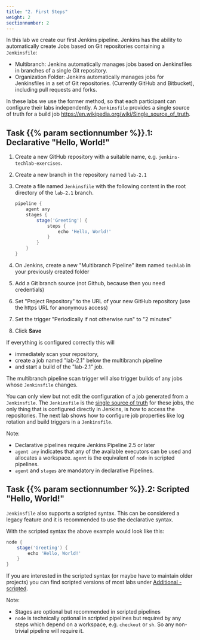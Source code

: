 ```yaml
---
title: "2. First Steps"
weight: 2
sectionnumber: 2
---
```


In this lab we create our first Jenkins pipeline.
Jenkins has the ability to automatically create Jobs based on Git repositories containing a ``Jenkinsfile``:

* Multibranch: Jenkins automatically manages jobs based on Jenkinsfiles in branches of a single Git repository.
* Organization Folder: Jenkins automatically manages jobs for Jenkinsfiles in a set of Git repositories. (Currently GitHub and Bitbucket), including pull requests and forks.

In these labs we use the former method, so that each participant can configure their labs independently.
A ``Jenkinsfile`` provides a single source of truth for a build job <https://en.wikipedia.org/wiki/Single_source_of_truth>.


## Task {{% param sectionnumber %}}.1: Declarative "Hello, World!"

1. Create a new GitHub repository with a suitable name, e.g. ``jenkins-techlab-exercises``.
1. Create a new branch in the repository named ``lab-2.1``
1. Create a file named ``Jenkinsfile`` with the following content in the root directory of the ``lab-2.1`` branch.

    ```groovy
    pipeline {
        agent any
        stages {
            stage('Greeting') {
                steps {
                    echo 'Hello, World!'
                }
            }
        }
    }
    ```

1. On Jenkins, create a new "Multibranch Pipeline" item named ``techlab`` in your previously created folder
1. Add a Git branch source (not Github, because then you need credentials)
1. Set "Project Repository" to the URL of your new GitHub repository (use the https URL for anonymous access)
1. Set the trigger "Periodically if not otherwise run" to "2 minutes"
1. Click **Save**

If everything is configured correctly this will

* immediately scan your repository,
* create a job named "lab-2.1" below the multibranch pipeline
* and start a build of the "lab-2.1" job.

The multibranch pipeline scan trigger will also trigger builds of any jobs whose ``Jenkinsfile`` changes.

You can only view but not edit the configuration of a job generated from a ``Jenkinsfile``. The ``Jenkinsfile`` is the [single source of truth](https://en.wikipedia.org/wiki/Single_source_of_truth) for these jobs, the only thing that is configured directly in Jenkins, is how to access the repositories. The next lab shows how to configure job properties like log rotation and build triggers in a ``Jenkinsfile``.

Note:

* Declarative pipelines require Jenkins Pipeline 2.5 or later
* ``agent any`` indicates that any of the available executors can be used and allocates a workspace. ``agent`` is the equivalent of ``node`` in scripted pipelines.
* ``agent`` and ``stages`` are mandatory in declarative Pipelines.


## Task {{% param sectionnumber %}}.2: Scripted "Hello, World!"

``Jenkinsfile`` also supports a scripted syntax. This can be considered a legacy feature and it is recommended to use the declarative syntax.

With the scripted syntax the above example would look like this:

```groovy
node {
    stage('Greeting') {
        echo 'Hello, World!'
    }
}
```

If you are interested in the scripted syntax (or maybe have to maintain older projects) you can find scripted versions of most labs under [Additional - scripted](../20_additional/scripted).

Note:

* Stages are optional but recommended in scripted pipelines
* ``node`` is technically optional in scripted pipelines but required by any steps which depend on a workspace, e.g. ``checkout`` or ``sh``. So any non-trivial pipeline will require it.
